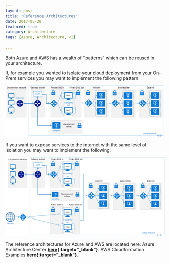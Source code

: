 ```yaml
---
layout: post
title: "Reference Architectures"
date: 2017-05-20
featured: true
category: Architecture
tags: [Azure, Architecture, v1]

---
```

Both Azure and AWS has a wealth of "patterns" which can be reused in your architecture.

If, for example you wanted to isolate your cloud deployment from your On-Prem services you may want to implement the following pattern:

![](/images/Reference-Architecture-Azure-Dmz-Private.png)

If you want to expose services to the internet with the same level of isolation you may want to implement the following:

![](/images/Reference-Architecture-Azure-Dmz-Public.png)

The reference architectures for Azure and AWS are located here:
Azure Architecture Center __[here](https://docs.microsoft.com/en-us/azure/architecture/){:target="_blank"}__.
AWS Cloudformation Examples __[here](https://aws-quickstart.github.io/templates-examples.html){:target="_blank"}__.